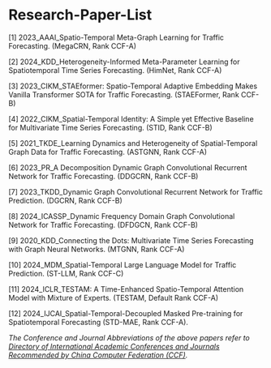 # Research-Paper-List

[1] 2023_AAAI_Spatio-Temporal Meta-Graph Learning for Traffic Forecasting. (MegaCRN, Rank CCF-A)

[2] 2024_KDD_Heterogeneity-Informed Meta-Parameter Learning for Spatiotemporal Time Series Forecasting. (HimNet, Rank CCF-A)

[3] 2023_CIKM_STAEformer: Spatio-Temporal Adaptive Embedding Makes Vanilla Transformer SOTA for Traffic Forecasting. (STAEFormer, Rank CCF-B)

[4] 2022_CIKM_Spatial-Temporal Identity: A Simple yet Effective Baseline for Multivariate Time Series Forecasting. (STID, Rank CCF-B)

[5] 2021_TKDE_Learning Dynamics and Heterogeneity of Spatial-Temporal Graph Data for Traffic Forecasting. (ASTGNN, Rank CCF-A)

[6] 2023_PR_A Decomposition Dynamic Graph Convolutional Recurrent Network for Traffic Forecasting. (DDGCRN, Rank CCF-B)

[7] 2023_TKDD_Dynamic Graph Convolutional Recurrent Network for Traffic Prediction. (DGCRN, Rank CCF-B)

[8] 2024_ICASSP_Dynamic Frequency Domain Graph Convolutional Network for Traffic Forecasting. (DFDGCN, Rank CCF-B)

[9] 2020_KDD_Connecting the Dots: Multivariate Time Series Forecasting with Graph Neural Networks. (MTGNN, Rank CCF-A)

[10] 2024_MDM_Spatial-Temporal Large Language Model for Traffic Prediction. (ST-LLM, Rank CCF-C)

[11] 2024_ICLR_TESTAM: A Time-Enhanced Spatio-Temporal Attention Model with Mixture of Experts. (TESTAM, Default Rank CCF-A)

[12] 2024_IJCAI_Spatial-Temporal-Decoupled Masked Pre-training for Spatiotemporal Forecasting (STD-MAE, Rank CCF-A).

*The Conference and Journal Abbreviations of the above papers refer to [Directory of International Academic Conferences and Journals Recommended by China Computer Federation (CCF)](https://www.ccf.org.cn/Academic_Evaluation/By_category/).*
